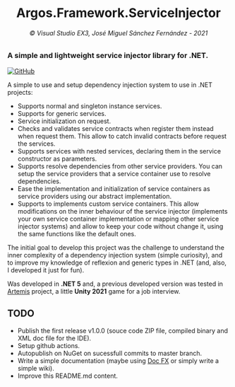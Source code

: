 <h1 align="center"> Argos.Framework.ServiceInjector</h1>
<h6 align="center">© Visual Studio EX3, José Miguel Sánchez Fernández - 2021</h6>

### A simple and lightweight service injector library for .NET.

[![GitHub](https://img.shields.io/github/license/VisualStudioEX3/Argos.Framework.ServiceInjector?color=yellow)](https://opensource.org/licenses/MIT)

A simple to use and setup dependency injection system to use in .NET projects:
- Supports normal and singleton instance services.
- Supports for generic services.
- Service initialization on request.
- Checks and validates service contracts when register them instead when request them. This allow to catch invalid contracts before request the services.
- Supports services with nested services, declaring them in the service constructor as parameters.
- Supports resolve dependencies from other service providers. You can setup the service providers that a service container use to resolve dependencies.
- Ease the implementation and initialization of service containers as service providers using our abstract implementation.
- Supports to implements custom service containers. This allow modifications on the inner behaviour of the service injector (implements your own service container implementation or mapping other service injector systems) and allow to keep your code without change it, using the same functions like the default ones.

The initial goal to develop this project was the challenge to understand the inner complexity of a dependency injection system (simple curiosity), and to improve my knowledge of reflexion and generic types in .NET (and, also, I developed it just for fun).

Was developed in **.NET 5** and, a previous developed version was tested in [Artemis](https://github.com/VisualStudioEX3/Artemis) project, a little **Unity 2021** game for a job interview.

## TODO
- Publish the first release v1.0.0 (souce code ZIP file, compiled binary and XML doc file for the IDE).
- Setup github actions.
- Autopublish on NuGet on sucessfull commits to master branch.
- Write a simple documentation (maybe using [Doc FX](https://github.com/dotnet/docfx) or simply write a simple wiki).
- Improve this README.md content.
